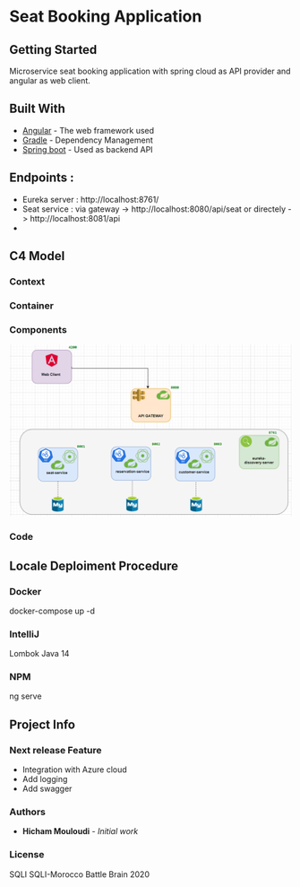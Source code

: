 # Seat Booking Application

## Getting Started

Microservice seat booking application with spring cloud as API provider and angular as web client.

## Built With

* [Angular](https://angular.io/) - The web framework used
* [Gradle](https://maven.apache.org/) - Dependency Management
* [Spring boot](https://spring.io/) - Used as backend API

## Endpoints : 
* Eureka server : http://localhost:8761/
* Seat service : via gateway -> http://localhost:8080/api/seat or directely -> http://localhost:8081/api
* 
## C4 Model

### Context

### Container

### Components
![components](https://raw.githubusercontent.com/hmouloudi/battlebrain2020/master/content/images/component-architecture.PNG)

### Code
  

## Locale Deploiment Procedure

### Docker
docker-compose up -d
### IntelliJ
Lombok
Java 14
### NPM
ng serve

## Project Info
### Next release Feature

- Integration with Azure cloud
- Add logging 
- Add swagger

### Authors

* **Hicham Mouloudi** - *Initial work*

### License

SQLI SQLI-Morocco Battle Brain 2020
